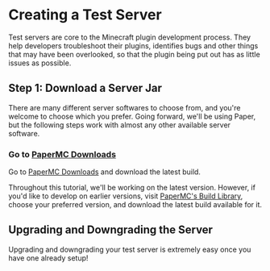 # Creating a Test Server

Test servers are core to the Minecraft plugin development process. They help developers troubleshoot their plugins, identifies bugs and other things that may have been overlooked, so that the plugin being put out has as little issues as possible. 

## Step 1: Download a Server Jar
There are many different server softwares to choose from, and you're welcome to choose which you prefer. Going forward, we'll be using Paper, but the following steps work with almost any other available server software.

### Go to <a href="https://papermc.io/downloads" target="_blank">PaperMC Downloads</a> 
Go to <a href="https://papermc.io/downloads" target="_blank">PaperMC Downloads</a> and download the latest build.

Throughout this tutorial, we'll be working on the latest version. However, if you'd like to develop on earlier versions, visit <a href="https://papermc.io/downloads/all" target="_blank">PaperMC's Build Library</a>, choose your preferred version, and download the latest build available for it.

## Upgrading and Downgrading the Server
Upgrading and downgrading your test server is extremely easy once you have one already setup!
